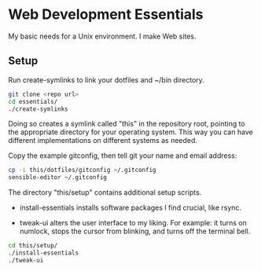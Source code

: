 # Web Development Essentials

My basic needs for a Unix environment.  I make Web sites.

## Setup

Run create-symlinks to link your dotfiles and ~/bin directory.

~~~ sh
git clone <repo url>
cd essentials/
./create-symlinks
~~~

Doing so creates a symlink called "this" in the repository root, pointing to the
appropriate directory for your operating system.  This way you can have
different implementations on different systems as needed.

Copy the example gitconfig, then tell git your name and email address:

~~~ sh
cp -i this/dotfiles/gitconfig ~/.gitconfig
sensible-editor ~/.gitconfig
~~~

The directory "this/setup" contains additional setup scripts.

* install-essentials installs software packages I find crucial, like rsync.

* tweak-ui alters the user interface to my liking.  For example: it turns on
  numlock, stops the cursor from blinking, and turns off the terminal bell.

~~~ sh
cd this/setup/
./install-essentials
./tweak-ui
~~~
